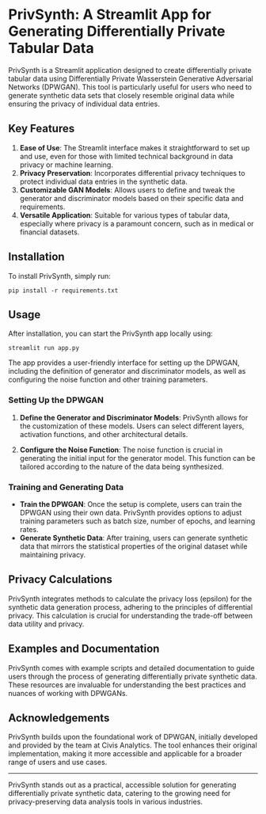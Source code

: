 # PrivSynth: A Streamlit App for Generating Differentially Private Tabular Data

PrivSynth is a Streamlit application designed to create differentially private tabular data using Differentially Private Wasserstein Generative Adversarial Networks (DPWGAN). This tool is particularly useful for users who need to generate synthetic data sets that closely resemble original data while ensuring the privacy of individual data entries.

## Key Features
1. **Ease of Use**: The Streamlit interface makes it straightforward to set up and use, even for those with limited technical background in data privacy or machine learning.
2. **Privacy Preservation**: Incorporates differential privacy techniques to protect individual data entries in the synthetic data.
3. **Customizable GAN Models**: Allows users to define and tweak the generator and discriminator models based on their specific data and requirements.
4. **Versatile Application**: Suitable for various types of tabular data, especially where privacy is a paramount concern, such as in medical or financial datasets.

## Installation
To install PrivSynth, simply run:

```
pip install -r requirements.txt
```

## Usage
After installation, you can start the PrivSynth app locally using:

```
streamlit run app.py
```

The app provides a user-friendly interface for setting up the DPWGAN, including the definition of generator and discriminator models, as well as configuring the noise function and other training parameters.

### Setting Up the DPWGAN
1. **Define the Generator and Discriminator Models**: PrivSynth allows for the customization of these models. Users can select different layers, activation functions, and other architectural details.
   
2. **Configure the Noise Function**: The noise function is crucial in generating the initial input for the generator model. This function can be tailored according to the nature of the data being synthesized.

### Training and Generating Data
- **Train the DPWGAN**: Once the setup is complete, users can train the DPWGAN using their own data. PrivSynth provides options to adjust training parameters such as batch size, number of epochs, and learning rates.
- **Generate Synthetic Data**: After training, users can generate synthetic data that mirrors the statistical properties of the original dataset while maintaining privacy.

## Privacy Calculations
PrivSynth integrates methods to calculate the privacy loss (epsilon) for the synthetic data generation process, adhering to the principles of differential privacy. This calculation is crucial for understanding the trade-off between data utility and privacy.

## Examples and Documentation
PrivSynth comes with example scripts and detailed documentation to guide users through the process of generating differentially private synthetic data. These resources are invaluable for understanding the best practices and nuances of working with DPWGANs.

## Acknowledgements
PrivSynth builds upon the foundational work of DPWGAN, initially developed and provided by the team at Civis Analytics. The tool enhances their original implementation, making it more accessible and applicable for a broader range of users and use cases.

---

PrivSynth stands out as a practical, accessible solution for generating differentially private synthetic data, catering to the growing need for privacy-preserving data analysis tools in various industries.
